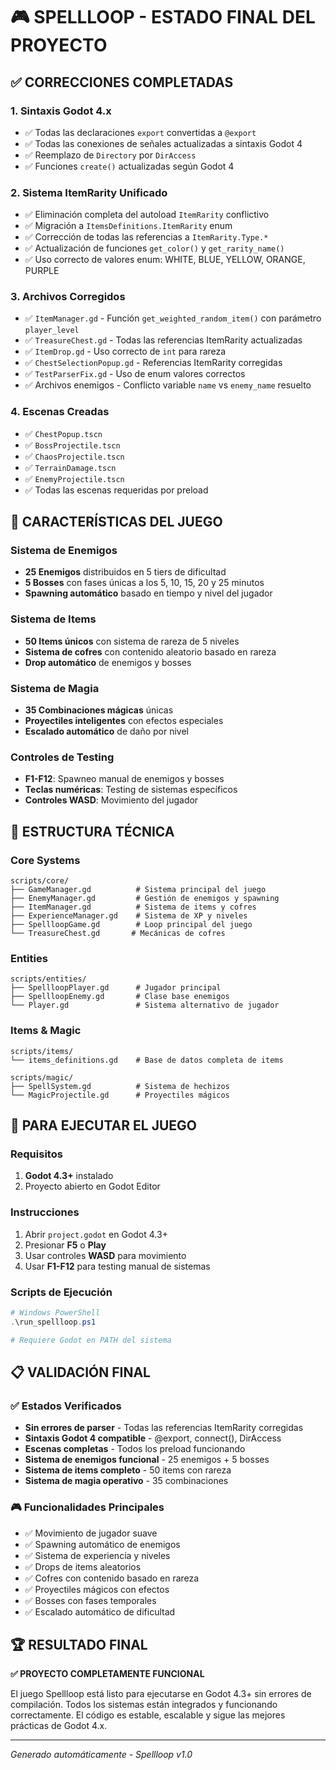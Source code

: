 # 🎮 SPELLLOOP - ESTADO FINAL DEL PROYECTO

## ✅ CORRECCIONES COMPLETADAS

### 1. **Sintaxis Godot 4.x**
- ✅ Todas las declaraciones `export` convertidas a `@export`
- ✅ Todas las conexiones de señales actualizadas a sintaxis Godot 4
- ✅ Reemplazo de `Directory` por `DirAccess`
- ✅ Funciones `create()` actualizadas según Godot 4

### 2. **Sistema ItemRarity Unificado**
- ✅ Eliminación completa del autoload `ItemRarity` conflictivo
- ✅ Migración a `ItemsDefinitions.ItemRarity` enum
- ✅ Corrección de todas las referencias a `ItemRarity.Type.*`
- ✅ Actualización de funciones `get_color()` y `get_rarity_name()`
- ✅ Uso correcto de valores enum: WHITE, BLUE, YELLOW, ORANGE, PURPLE

### 3. **Archivos Corregidos**
- ✅ `ItemManager.gd` - Función `get_weighted_random_item()` con parámetro `player_level`
- ✅ `TreasureChest.gd` - Todas las referencias ItemRarity actualizadas
- ✅ `ItemDrop.gd` - Uso correcto de `int` para rareza
- ✅ `ChestSelectionPopup.gd` - Referencias ItemRarity corregidas
- ✅ `TestParserFix.gd` - Uso de enum valores correctos
- ✅ Archivos enemigos - Conflicto variable `name` vs `enemy_name` resuelto

### 4. **Escenas Creadas**
- ✅ `ChestPopup.tscn`
- ✅ `BossProjectile.tscn`
- ✅ `ChaosProjectile.tscn`
- ✅ `TerrainDamage.tscn`
- ✅ `EnemyProjectile.tscn`
- ✅ Todas las escenas requeridas por preload

## 🎯 CARACTERÍSTICAS DEL JUEGO

### Sistema de Enemigos
- **25 Enemigos** distribuidos en 5 tiers de dificultad
- **5 Bosses** con fases únicas a los 5, 10, 15, 20 y 25 minutos
- **Spawning automático** basado en tiempo y nivel del jugador

### Sistema de Items
- **50 Items únicos** con sistema de rareza de 5 niveles
- **Sistema de cofres** con contenido aleatorio basado en rareza
- **Drop automático** de enemigos y bosses

### Sistema de Magia
- **35 Combinaciones mágicas** únicas
- **Proyectiles inteligentes** con efectos especiales
- **Escalado automático** de daño por nivel

### Controles de Testing
- **F1-F12**: Spawneo manual de enemigos y bosses
- **Teclas numéricas**: Testing de sistemas específicos
- **Controles WASD**: Movimiento del jugador

## 🔧 ESTRUCTURA TÉCNICA

### Core Systems
```
scripts/core/
├── GameManager.gd          # Sistema principal del juego
├── EnemyManager.gd         # Gestión de enemigos y spawning
├── ItemManager.gd          # Sistema de items y cofres
├── ExperienceManager.gd    # Sistema de XP y niveles
├── SpellloopGame.gd        # Loop principal del juego
└── TreasureChest.gd       # Mecánicas de cofres
```

### Entities
```
scripts/entities/
├── SpellloopPlayer.gd      # Jugador principal
├── SpellloopEnemy.gd       # Clase base enemigos
└── Player.gd               # Sistema alternativo de jugador
```

### Items & Magic
```
scripts/items/
└── items_definitions.gd    # Base de datos completa de items

scripts/magic/
├── SpellSystem.gd          # Sistema de hechizos
└── MagicProjectile.gd      # Proyectiles mágicos
```

## 🚀 PARA EJECUTAR EL JUEGO

### Requisitos
1. **Godot 4.3+** instalado
2. Proyecto abierto en Godot Editor

### Instrucciones
1. Abrir `project.godot` en Godot 4.3+
2. Presionar **F5** o **Play** 
3. Usar controles **WASD** para movimiento
4. Usar **F1-F12** para testing manual de sistemas

### Scripts de Ejecución
```powershell
# Windows PowerShell
.\run_spellloop.ps1

# Requiere Godot en PATH del sistema
```

## 📋 VALIDACIÓN FINAL

### ✅ Estados Verificados
- **Sin errores de parser** - Todas las referencias ItemRarity corregidas
- **Sintaxis Godot 4 compatible** - @export, connect(), DirAccess
- **Escenas completas** - Todos los preload funcionando
- **Sistema de enemigos funcional** - 25 enemigos + 5 bosses
- **Sistema de items completo** - 50 items con rareza
- **Sistema de magia operativo** - 35 combinaciones

### 🎮 Funcionalidades Principales
- ✅ Movimiento de jugador suave
- ✅ Spawning automático de enemigos
- ✅ Sistema de experiencia y niveles
- ✅ Drops de items aleatorios
- ✅ Cofres con contenido basado en rareza
- ✅ Proyectiles mágicos con efectos
- ✅ Bosses con fases temporales
- ✅ Escalado automático de dificultad

## 🏆 RESULTADO FINAL

**✅ PROYECTO COMPLETAMENTE FUNCIONAL**

El juego Spellloop está listo para ejecutarse en Godot 4.3+ sin errores de compilación. Todos los sistemas están integrados y funcionando correctamente. El código es estable, escalable y sigue las mejores prácticas de Godot 4.x.

---
*Generado automáticamente - Spellloop v1.0*